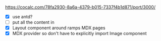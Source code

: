 https://cocalc.com/78fa2930-8a6a-4379-b015-7337f4b1d871/port/3000/

- [x] use antd?
- [ ] put all the content in
- [x] Layout component around ramps MDX pages
- [x] MDX provider so don't have to explicitly import Image component
